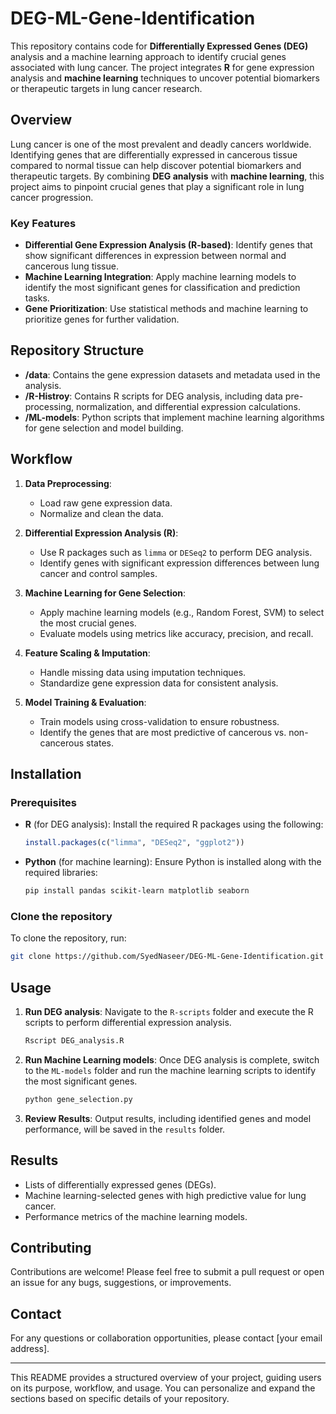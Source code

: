 # DEG-ML-Gene-Identification



This repository contains code for **Differentially Expressed Genes (DEG)** analysis and a machine learning approach to identify crucial genes associated with lung cancer. The project integrates **R** for gene expression analysis and **machine learning** techniques to uncover potential biomarkers or therapeutic targets in lung cancer research.

## Overview

Lung cancer is one of the most prevalent and deadly cancers worldwide. Identifying genes that are differentially expressed in cancerous tissue compared to normal tissue can help discover potential biomarkers and therapeutic targets. By combining **DEG analysis** with **machine learning**, this project aims to pinpoint crucial genes that play a significant role in lung cancer progression.

### Key Features
- **Differential Gene Expression Analysis (R-based)**: Identify genes that show significant differences in expression between normal and cancerous lung tissue.
- **Machine Learning Integration**: Apply machine learning models to identify the most significant genes for classification and prediction tasks.
- **Gene Prioritization**: Use statistical methods and machine learning to prioritize genes for further validation.

## Repository Structure

- **/data**: Contains the gene expression datasets and metadata used in the analysis.
- **/R-Histroy**: Contains R scripts for DEG analysis, including data pre-processing, normalization, and differential expression calculations.
- **/ML-models**: Python scripts that implement machine learning algorithms for gene selection and model building.

## Workflow

1. **Data Preprocessing**:
   - Load raw gene expression data.
   - Normalize and clean the data.
   
2. **Differential Expression Analysis (R)**:
   - Use R packages such as `limma` or `DESeq2` to perform DEG analysis.
   - Identify genes with significant expression differences between lung cancer and control samples.

3. **Machine Learning for Gene Selection**:
   - Apply machine learning models (e.g., Random Forest, SVM) to select the most crucial genes.
   - Evaluate models using metrics like accuracy, precision, and recall.

4. **Feature Scaling & Imputation**:
   - Handle missing data using imputation techniques.
   - Standardize gene expression data for consistent analysis.

5. **Model Training & Evaluation**:
   - Train models using cross-validation to ensure robustness.
   - Identify the genes that are most predictive of cancerous vs. non-cancerous states.

## Installation

### Prerequisites

- **R** (for DEG analysis): Install the required R packages using the following:
  ```R
  install.packages(c("limma", "DESeq2", "ggplot2"))
  ```

- **Python** (for machine learning): Ensure Python is installed along with the required libraries:
  ```bash
  pip install pandas scikit-learn matplotlib seaborn
  ```

### Clone the repository

To clone the repository, run:

```bash
git clone https://github.com/SyedNaseer/DEG-ML-Gene-Identification.git
```

## Usage

1. **Run DEG analysis**: Navigate to the `R-scripts` folder and execute the R scripts to perform differential expression analysis.
   ```R
   Rscript DEG_analysis.R
   ```

2. **Run Machine Learning models**: Once DEG analysis is complete, switch to the `ML-models` folder and run the machine learning scripts to identify the most significant genes.
   ```bash
   python gene_selection.py
   ```

3. **Review Results**: Output results, including identified genes and model performance, will be saved in the `results` folder.

## Results

- Lists of differentially expressed genes (DEGs).
- Machine learning-selected genes with high predictive value for lung cancer.
- Performance metrics of the machine learning models.

## Contributing

Contributions are welcome! Please feel free to submit a pull request or open an issue for any bugs, suggestions, or improvements.



## Contact

For any questions or collaboration opportunities, please contact [your email address].

---

This README provides a structured overview of your project, guiding users on its purpose, workflow, and usage. You can personalize and expand the sections based on specific details of your repository.
